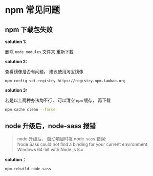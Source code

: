 # npm 常见问题

## npm 下载包失败

**solution 1:**

删除 <code>node_modules</code> 文件夹 重新下载

**solution 2:**

查看镜像是否有问题， 建议使用淘宝镜像

```bash
npm config set registry https://registry.npm.taobao.org
```

**solution 3:**

若是以上两种办法均不行， 可以清空 <code>npm</code> 缓存， 再下载

```bash
npm cache clean --force
```

## node 升级后，node-sass 报错

> node 升级后， 启动项目时报 node-sass 错误:  
Node Sass could not find a binding for your current environment: Windows 64-bit with Node.js 8.x

**solution：**

```bash
npm rebuild node-sass
```